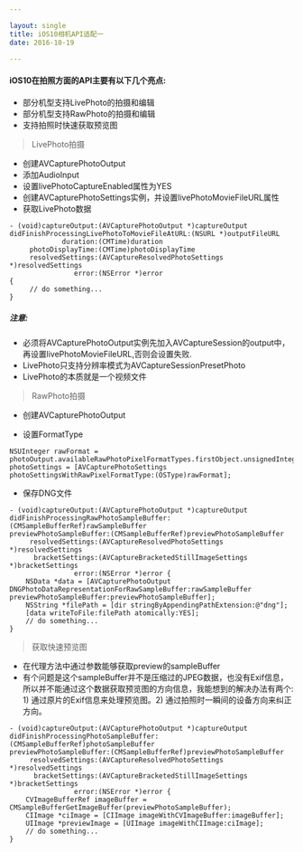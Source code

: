 ```yaml
---

layout: single
title: iOS10相机API适配一
date: 2016-10-19

---
```


#### iOS10在拍照方面的API主要有以下几个亮点:

* 部分机型支持LivePhoto的拍摄和编辑
* 部分机型支持RawPhoto的拍摄和编辑
* 支持拍照时快速获取预览图

> LivePhoto拍摄

* 创建AVCapturePhotoOutput
* 添加AudioInput
* 设置livePhotoCaptureEnabled属性为YES
* 创建AVCapturePhotoSettings实例，并设置livePhotoMovieFileURL属性
* 获取LivePhoto数据

~~~
- (void)captureOutput:(AVCapturePhotoOutput *)captureOutput
didFinishProcessingLivePhotoToMovieFileAtURL:(NSURL *)outputFileURL
             duration:(CMTime)duration
     photoDisplayTime:(CMTime)photoDisplayTime
     resolvedSettings:(AVCaptureResolvedPhotoSettings *)resolvedSettings
                error:(NSError *)error
{
	 // do something...
}
~~~

##### 注意:

* 必须将AVCapturePhotoOutput实例先加入AVCaptureSession的output中，再设置livePhotoMovieFileURL,否则会设置失败.
* LivePhoto只支持分辨率模式为AVCaptureSessionPresetPhoto
* LivePhoto的本质就是一个视频文件

> RawPhoto拍摄

* 创建AVCapturePhotoOutput

* 设置FormatType

~~~
NSUInteger rawFormat = photoOutput.availableRawPhotoPixelFormatTypes.firstObject.unsignedIntegerValue;
photoSettings = [AVCapturePhotoSettings photoSettingsWithRawPixelFormatType:(OSType)rawFormat];
~~~
* 保存DNG文件

~~~
- (void)captureOutput:(AVCapturePhotoOutput *)captureOutput
didFinishProcessingRawPhotoSampleBuffer:(CMSampleBufferRef)rawSampleBuffer
previewPhotoSampleBuffer:(CMSampleBufferRef)previewPhotoSampleBuffer
     resolvedSettings:(AVCaptureResolvedPhotoSettings *)resolvedSettings
      bracketSettings:(AVCaptureBracketedStillImageSettings *)bracketSettings
                error:(NSError *)error {
    NSData *data = [AVCapturePhotoOutput DNGPhotoDataRepresentationForRawSampleBuffer:rawSampleBuffer previewPhotoSampleBuffer:previewPhotoSampleBuffer];
    NSString *filePath = [dir stringByAppendingPathExtension:@"dng"];
    [data writeToFile:filePath atomically:YES];
    // do something...
}
~~~

> 获取快速预览图

* 在代理方法中通过参数能够获取preview的sampleBuffer
* 有个问题是这个sampleBuffer并不是压缩过的JPEG数据，也没有Exif信息，所以并不能通过这个数据获取预览图的方向信息，我能想到的解决办法有两个: 1) 通过原片的Exif信息来处理预览图。2) 通过拍照时一瞬间的设备方向来纠正方向。

~~~
- (void)captureOutput:(AVCapturePhotoOutput *)captureOutput
didFinishProcessingPhotoSampleBuffer:(CMSampleBufferRef)photoSampleBuffer
previewPhotoSampleBuffer:(CMSampleBufferRef)previewPhotoSampleBuffer
     resolvedSettings:(AVCaptureResolvedPhotoSettings *)resolvedSettings
      bracketSettings:(AVCaptureBracketedStillImageSettings *)bracketSettings
                error:(NSError *)error {
    CVImageBufferRef imageBuffer = CMSampleBufferGetImageBuffer(previewPhotoSampleBuffer);
    CIImage *ciImage = [CIImage imageWithCVImageBuffer:imageBuffer];
    UIImage *previewImage = [UIImage imageWithCIImage:ciImage];
    // do something...
}
~~~